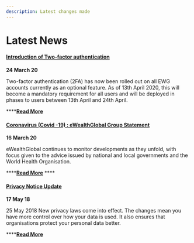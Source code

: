 ```yaml
---
description: Latest changes made
---
```


# Latest News

#### [Introduction of Two-factor authentication](https://www.ewealthglobal.com/news/latest-news/introduction-two-factor-authentication/)

**24 March 20**

Two-factor authentication \(2FA\) has now been rolled out on all EWG accounts currently as an optional feature. As of 13th April 2020, this will become a mandatory requirement for all users and will be deployed in phases to users between 13th April and 24th April.

\*\*\*\*[**Read More** ](https://www.ewealthglobal.com/news/latest-news/introduction-two-factor-authentication/)

#### [**Coronavirus \(Covid -19\) : eWealthGlobal Group** Statement](https://www.ewealthglobal.com/news/latest-news/latest-news-1/)

**16 March 20**

eWealthGlobal continues to monitor developments as they unfold, with focus given to the advice issued by national and local governments and the World Health Organisation.

\*\*\*\*[**Read More**](https://www.ewealthglobal.com/news/latest-news/latest-news-1/) ****

#### [Privacy Notice Update](https://www.ewealthglobal.com/news/latest-news/privacy-notice/)

**17 May 18**

25 May 2018 New privacy laws come into effect. The changes mean you have more control over how your data is used. It also ensures that organisations protect your personal data better.

\*\*\*\*[**Read More**](https://www.ewealthglobal.com/news/latest-news/privacy-notice/) 

